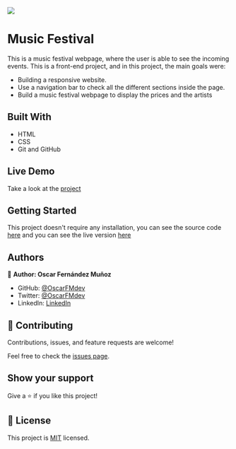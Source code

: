 ![](https://img.shields.io/badge/Microverse-blueviolet)

# Music Festival

This is a music festival webpage, where the user is able to see the incoming events. This is a front-end project, and in this project, the main goals were:

- Building a responsive website.
- Use a navigation bar to check all the different sections inside the page.
- Build a music festival webpage to display the prices and the artists


## Built With

- HTML
- CSS
- Git and GitHub

## Live Demo

Take a look at the [project](https://oscarfmdev.github.io/musicFestival/)


## Getting Started

This project doesn't require any installation, you can see the source code [here](https://github.com/OscarFMdev/musicFestival) and you can see the live version [here](https://oscarfmdev.github.io/musicFestival/)

## Authors

👤 **Author: Oscar Fernández Muñoz**

- GitHub: [@OscarFMdev](https://github.com/OscarFMdev)
- Twitter: [@OscarFMdev](https://twitter.com/OscarFMdev)
- LinkedIn: [LinkedIn](https://linkedin.com/in/OscarFMdev)

## 🤝 Contributing

Contributions, issues, and feature requests are welcome!

Feel free to check the [issues page](../../issues/).

## Show your support

Give a ⭐️ if you like this project!

## 📝 License

This project is [MIT](./MIT.md) licensed.

